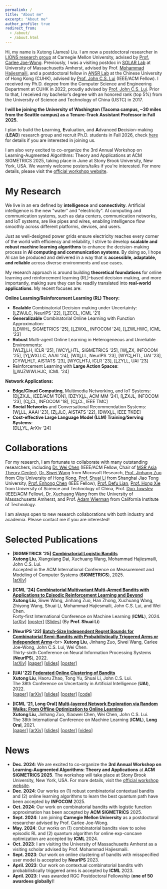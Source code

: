 ```yaml
---
permalink: /
title: "About me"
excerpt: "About me"
author_profile: true
redirect_from: 
  - /about/
  - /about.html
---
```


Hi, my name is Xutong (James) Liu. I am now a postdoctoral researcher in [LIONS research group](https://research.ece.cmu.edu/lions/) at Carnegie Mellon University, advised by [Prof. Carlee Joe-Wong](https://www.andrew.cmu.edu/user/cjoewong/). Previously, I was a visiting postdoc in [SOLAR Lab](https://solar.cs.umass.edu/people.html) at University of Massachusetts Amherst, advised by Prof. [Mohammad Hajiesmaili](https://groups.cs.umass.edu/hajiesmaili/), and a postdoctoral fellow in [ANSR Lab](http://ansrlab.cse.cuhk.edu.hk/) at the Chinese University of Hong Kong (CUHK), advised by [Prof. John C.S. Lui](http://www.cse.cuhk.edu.hk/~cslui/) (IEEE/ACM Fellow). 
I received my Ph.D. degree from the Computer Science and Engineering Department at CUHK in 2022, proudly advised by [Prof. John C.S. Lui](http://www.cse.cuhk.edu.hk/~cslui/). Prior to that, I received my bachelor’s degree with an honored rank (top 5%) from the University of Science and Technology of China (USTC) in 2017. 

**I will be joining the University of Washington (Tacoma campus, ~30 miles from the Seattle campus) as a Tenure-Track Assistant Professor in Fall 2025.** 

I plan to build the **L**earning, **E**valuation, and **A**dvanced **D**ecision-making (**LEAD**) research group and recruit Ph.D. students in Fall 2026, check [here](https://xutongliu.me/group/) for details if you are interested in joining us.

I am also very excited to co-organize the 3rd Annual Workshop on Learning-Augmented Algorithms: Theory and Applications at ACM SIGMETRICS 2025, taking place in June at Stony Brook University, New York, USA. We warmly welcome posters/talks if you're interested. For more details, please visit the [official workshop website](https://learning-augmented-algorithms.github.io/). 

My Research
======
We live in an era defined by **intelligence** and **connectivity**. Artificial intelligence is the new "water" and "electricity". AI computing and communication systems, such as data centers, communication networks, and IoT systems, are like pipes and wires, enabling intelligence flow smoothly across different platforms, devices, and users.

Just as well-designed power grids ensure electricity reaches every corner of the world with efficiency and reliability, I strive to develop **scalable and robust machine learning algorithms** to enhance the decision-making process in **AI computing and communication systems**. By doing so, I hope AI can be produced and delivered in a way that is **accessible, adaptable, and reliable** across diverse environments and use cases.

My research approach is around building **theoretical foundations** for online learning and reinforcement learning (RL)-based decision-making, and more importantly, making sure they can be readily translated into **real-world applications**. My recent focuses are:

**Online Learning/Reinforcement Learning (RL) Theory:** 

* **Scalable** Combinatorial Decision-making under Uncertainty:<br> [[L](https://arxiv.org/abs/2208.14837)ZWJLC, NeurIPS '22], [[L](https://arxiv.org/abs/2106.05065)ZCCL, ICML '21]
* **Generalizable** Combinatorial Online Learning with Function Approximation:<br>  [[L](https://arxiv.org/abs/2410.17075)DWHL, SIGMETRICS '25], [[L](https://ieeexplore.ieee.org/document/10621257)ZWXL, INFOCOM '24], [[L](https://arxiv.org/abs/2303.17110)ZWLHWC, ICML '23]
* **Robust** Multi-agent Online Learning in Heterogeneous and Unreliable Environments:<br> [WLZ[L](https://arxiv.org/abs/2408.08859)LH, ICLR '25], [WCY[L](https://xutongliu.me/publications/)HTL, SIGMETRICS '25], [W[L](https://xutongliu.me/publications/)ZX, INFOCOM '25], [Y[L](https://arxiv.org/abs/2402.16312)WXLLC, AAAI '24], [WX[L](https://arxiv.org/abs/2310.02717)LL, NeurIPS '23], [WYC[L](https://proceedings.mlr.press/v216/wang23a/wang23a.pdf)HTL, UAI '23], [CYW[L](https://proceedings.mlr.press/v206/chen23c/chen23c.pdf)HLT, AISTATS '23], [WYC[L](https://openreview.net/forum?id=QTXKTXJKIh)HTJ, ICLR '23], [[L](https://arxiv.org/abs/2208.14865)ZYLL, UAI '23]
* Reinforcement Learning with **Large Action Spaces**:<br>  [[L](https://arxiv.org/abs/2406.01386)WJZWWLHJC, ICML '24]

**Network Applications:**

* **Edge/Cloud Computing**, Multimedia Networking, and IoT Systems:<br>  [D[L](https://xutongliu.me/publications/)ZXJL, IEEE/ACM TON], [DZYX[L](https://arxiv.org/abs/2407.20124)L, ACM MM '24], [[L](https://research.ece.cmu.edu/lions/Papers/PMC_INFOCOM.pdf)ZXJL, INFOCOM '23], [C[L](http://appsrv.cse.cuhk.edu.hk/~liuxt/lmg-infocom-18.pdf)CL, INFOCOM '18], [C[L](https://doi.org/10.1109/TMC.2022.3173792)CL, IEEE TMC]
* **Social Networks** and Conversational Recommendation Systems:<br>  [W[L](https://arxiv.org/abs/2303.00315)LL, AAAI '23], [Z[L](https://proceedings.mlr.press/v151/zuo22a.html)JLC, AISTATS '22], [DWX[L](https://ieeexplore.ieee.org/document/10586787)L, IEEE TKDE]
* **Cost-effective Large Language Model (LLM) Training/Serving Systems**:<br>  [DL[L](https://arxiv.org/abs/2405.16587)YL, ArXiv '24]

Collaborations
=======
For my research, I am fortunate to collaborate with many outstanding researchers, including [Dr. Wei Chen](https://www.microsoft.com/en-us/research/people/weic/) (IEEE/ACM Fellow, Chair of [MSR Asia Theory Center](https://www.microsoft.com/en-us/research/group/msr-asia-theory-center/)), [Dr. Siwei Wang](https://www.microsoft.com/en-us/research/people/siweiwang/) from Microsoft Research, [Prof. Jinhang Zuo](https://jhzuo.github.io/) from City University of Hong Kong, [Prof. Shuai Li](https://shuaili8.github.io/) from Shanghai Jiao Tong University, [Prof. Enhong Chen](http://staff.ustc.edu.cn/~cheneh/) (IEEE Fellow), [Prof. Defu Lian](https://faculty.ustc.edu.cn/liandefu), [Prof. Hong Xie](https://hongxie.github.io/) from University of Science and Technology of China, Prof. [Don Towsley](https://www.cics.umass.edu/faculty/directory/towsley_donald) (IEEE/ACM Fellow), [Dr. Xuchuang Wang](https://xuchuangw.com/) from the University of Massachusetts Amherst, and Prof. [Adam Wierman](https://adamwierman.com/) from California Institute of Technology. 

I am always open to new research collaborations with both industry and academia. Please contact me if you are interested!

Selected Publications
======
- **[SIGMETRICS '25]** [**Combinatorial Logistic Bandits**](https://arxiv.org/abs/2410.17075)<br>
**Xutong Liu**, Xiangxiang Dai, Xuchuang Wang, Mohammad Hajiesmaili, John C.S. Lui.<br>
Accepted in the ACM International Conference on Measurement and Modeling of Computer Systems (**SIGMETRICS**), 2025.<br>
[[arXiv]](https://arxiv.org/abs/2410.17075)

- **[ICML '24]** [**Combinatorial Multivariant Multi-Armed Bandits with Applications to Episodic Reinforcement Learning and Beyond**](https://arxiv.org/abs/2406.01386)<br>
**Xutong Liu**, Siwei Wang, Jinhang Zuo, Han Zhong, Xuchuang Wang, Zhiyong Wang, Shuai Li, Mohammad Hajiesmaili, John C.S. Lui, and Wei Chen.<br>
Forty-first International Conference on Machine Learning (**ICML**), 2024.<br>
[[arXiv]](https://arxiv.org/abs/2406.01386) [[poster]](https://mycuhk-my.sharepoint.com/:b:/g/personal/1155098137_link_cuhk_edu_hk/EdrOuEVOm8tJuhSSqBoPpYsBbrfI2MPgBhLq94sK5TNu2Q) [[Slides]](https://shuaili8.github.io/Talks/20241207%20Fudan%20-%20MDP%20is%20a%20special%20case%20of%20CMAB.pdf) (By **Prof. Shuai Li**)

- **[NeurIPS '22]** [**Batch-Size Independent Regret Bounds for Combinatorial Semi-Bandits with Probabilistically Triggered Arms or Independent Arms**](https://openreview.net/forum?id=6hzH8pohyPY&referrer=%5Bthe%20profile%20of%20Xutong%20Liu%5D(%2Fprofile%3Fid%3D~Xutong_Liu1))<br>
**Xutong Liu**, Jinhang Zuo, Siwei Wang, Carlee Joe-Wong, John C.S. Lui, Wei Chen.<br>
Thirty-sixth Conference on Neural Information Processing Systems (**NeurIPS**), 2022.<br>
[[arXiv]](https://arxiv.org/abs/2208.14837) 
[[paper]](https://mycuhk-my.sharepoint.com/:b:/g/personal/1155098137_link_cuhk_edu_hk/EZRAy5Hb_7hPsyNqu3riOuYByO02k5YCv3Ygy8EMIFrOyA?e=cugQLE)
[[slides]](https://mycuhk-my.sharepoint.com/:b:/g/personal/1155098137_link_cuhk_edu_hk/Ean0PkfNnwNDg23cGZNLoRkBWF5kXd0zThviP_QsJQStIQ?e=bdMohQ)
[[poster]](https://mycuhk-my.sharepoint.com/:b:/g/personal/1155098137_link_cuhk_edu_hk/EQxJVhpK0b5HhL7myGALkFQBfatSRtDhZJ7qfoAVsnrs3w?e=SjAuDS)

- **[UAI '22]** [**Federated Online Clustering of Bandits**](https://openreview.net/forum?id=rKUgiU8iqeq)<br>
**Xutong Liu**, Haoru Zhao, Tong Yu, Shuai Li, John C.S. Lui.<br>
The 38th Conference on Uncertainty in Artificial Intelligence (**UAI**), 2022.<br>
[[paper]](https://mycuhk-my.sharepoint.com/:b:/g/personal/1155098137_link_cuhk_edu_hk/EauadOh7FsZAoE_tutVVmJEBio97Me5QChl-SmYUnGeLWw?e=7eKVyI)
[[arXiv]](https://arxiv.org/abs/2208.14865)
[[slides]](https://mycuhk-my.sharepoint.com/:b:/g/personal/1155098137_link_cuhk_edu_hk/ERAW3_6n1BBJnVglYqu92E0BhU0tZfCczwvrJjUZdLqn5Q?e=XIa6Lq) 
[[poster]](https://mycuhk-my.sharepoint.com/:b:/g/personal/1155098137_link_cuhk_edu_hk/EVCWIpmaXrdKg5q8U7XcD0UBcsH65ueCag_U-grR58PCgA?e=d0i4Yx) 
[[code]](https://github.com/ZhaoHaoRu/Federated-Clustering-of-Bandits)


- **[ICML '21, Long Oral]** [**Multi-layered Network Exploration via Random Walks: From Offline Optimization to Online Learning**](http://proceedings.mlr.press/v139/liu21ae.html)<br>
**Xutong Liu**, Jinhang Zuo, Xiaowei Chen, Wei Chen, John C.S. Lui. <br>
The 38th International Conference on Machine Learning (**ICML**), **Long Oral**, 2021.<br>
[[paper]](https://mycuhk-my.sharepoint.com/:b:/g/personal/1155098137_link_cuhk_edu_hk/EdwTW-6sVO5HoWYDrbrS8m4BPahbSqgrr7DPLYlVCTpGdQ?e=x24PYU) 
[[arXiv]](https://arxiv.org/abs/2106.05065)
[[slides]](https://mycuhk-my.sharepoint.com/:b:/g/personal/1155098137_link_cuhk_edu_hk/ET5VkPfqnzNIv1gkK_N84BEBiwnM_yX_dE2tNzKCVkHMUg?e=2mNdjK) [[poster]](https://mycuhk-my.sharepoint.com/:b:/g/personal/1155098137_link_cuhk_edu_hk/Eai2eAbPtk9JpMWqK6CPDMgBIaUqn5933gxZ1wkSVtivIQ?e=tQQ3WI) 
[[video]](https://icml.cc/virtual/2021/session/12068#sl-video-8750)

News
======
- **Dec. 2024**: We are excited to co-organize the **3rd Annual Workshop on Learning-Augmented Algorithms: Theory and Applications** at **ACM SIGMETRICS 2025**. The workshop will take place at Stony Brook University, New York, USA. For more details, visit the [official workshop website](https://learning-augmented-algorithms.github.io/).
- **Dec. 2024**: Our works on (1) robust combinatorial contextual bandits and (2) online learning algorithms to learn the best quantum path have been accepted by **INFOCOM** 2025. 
- **Oct. 2024**: Our work on combinatorial bandits with logistic function approximation has been accepted by **ACM SIGMETRICS** 2025.
- **Sept. 2024**: I am joining **Carnegie Mellon University** as a postdoctoral researcher advised by Prof. Carlee Joe-Wong.
- **May. 2024**: Our works on (1) combinatorial bandits view to solve episodic RL and (2) quantum algorithm for online exp-concave optimization are accepted by **ICML** 2024.
- **Oct. 2023**: I am visiting the University of Massachusetts Amherst as a visiting scholar advised by Prof. Mohammad Hajiesmaili.
- **Sept. 2023**: Our work on online clustering of bandits with misspecified user model is accepted by **NeurIPS** 2023.
- **April. 2023**: Our work on contextual combinatorial bandits with probabilistically triggered arms is accepted by **ICML** 2023.
- **April. 2023**: I was awarded RGC Postdoctoral Fellowship (**one of 50 awardees globally**)!


